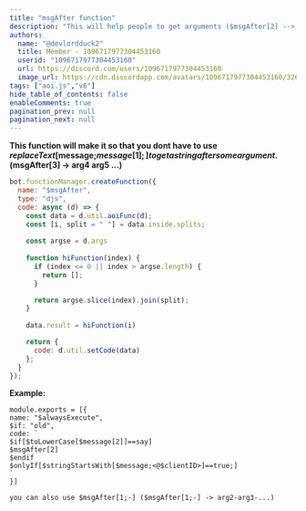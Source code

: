 ```yaml
---
title: "msgAfter function"
description: "This will help people to get arguments ($msgAfter[2] --> arg3 arg4 ...)"
authors:
  name: "@devlordduck2"
  title: Member - 1096717977304453160
  userid: "1096717977304453160"
  url: https://discord.com/users/1096717977304453160
  image_url: https://cdn.discordapp.com/avatars/1096717977304453160/326139cfd48538e6220cbcdfdf7a168e.png
tags: ["aoi.js","v6"]
hide_table_of_contents: false
enableComments: true
pagination_prev: null
pagination_next: null
---
```


**This function will make it so that you dont have to use $replaceText[$message;$message[1] ;] to get a string after some argument. ($msgAfter[3] -> arg4 arg5 ...)**

```js
bot.functionManager.createFunction({
  name: "$msgAfter",
  type: "djs",
  code: async (d) => {
    const data = d.util.aoiFunc(d);
    const [i, split = " "] = data.inside.splits;
    
    const argse = d.args
      
    function hiFunction(index) { 
      if (index <= 0 || index > argse.length) { 
        return [];
      } 

      return argse.slice(index).join(split);
    }
      
    data.result = hiFunction(i)

    return {
      code: d.util.setCode(data)
    };
  }
});

```
**Example:**

```
module.exports = [{
name: "$alwaysExecute",
$if: "old",
code: `
$if[$toLowerCase[$message[2]]==say]
$msgAfter[2]
$endif
$onlyIf[$stringStartsWith[$message;<@$clientID>]==true;]
`
}]
```

`you can also use $msgAfter[1;-] ($msgAfter[1;-] -> arg2-arg3-...)`